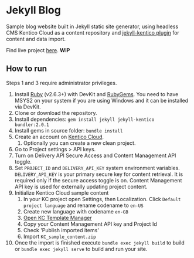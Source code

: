 # Jekyll Blog

Sample blog website built in Jekyll static site generator, using headless CMS Kentico Cloud as a content repository and
[jekyll-kentico plugin](https://github.com/RadoslavK/jekyll-kentico) for content and data import. 

Find live project [here](https://radoslavk.github.io/jekyll-blog/en-US/posts). **WIP**

## How to run

Steps 1 and 3 require administrator privileges.

1. Install [Ruby](https://www.ruby-lang.org/en/downloads/) (v2.6.3+) with DevKit and [RubyGems](https://rubygems.org/pages/download). You need to have MSYS2 on your system if you are using Windows and it can be installed via DevKit.
2. Clone or download the repository.
3. Install dependencies: `gem install jekyll jekyll-kentico bundler:2.0.1`
4. Install gems in source folder: `bundle install`
5. Create an account on [Kentico Cloud](https://app.kenticocloud.com/).
    1. Optionally you can create a new clean project.
6. Go to Project settings > API keys.
8. Turn on Delivery API Secure Access and Content Management API toggle.
7. Set `PROJECT_ID` and `DELIVERY_API_KEY` system environment variables. `DELIVERY_API_KEY` is your primary secure key for content retrieval. It is required only if the secure access toggle is on. Content Management API key is used for externally updating project content.
9. Initialize Kentico Cloud sample content
    1. In your KC project open Settings, then Localization. Click `Default project language` and rename codename to `en-US`
    2. Create new language with codename `en-GB` 
    3. [Open KC Template Manager](https://kentico.github.io/cloud-template-manager/import-from-file)
    4. Copy your Content Management API key and Project Id
    5. Check 'Publish imported items'
    6. Import `KC_sample_content.zip`
10. Once the import is finished execute `bundle exec jekyll build` to build or `bundle exec jekyll serve` to build and run your site.
